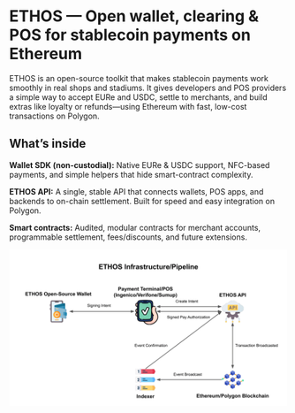 # ETHOS — Open wallet, clearing & POS for stablecoin payments on Ethereum

ETHOS is an open-source toolkit that makes stablecoin payments work smoothly in real shops and stadiums. It gives developers and POS providers a simple way to accept EURe and USDC, settle to merchants, and build extras like loyalty or refunds—using Ethereum with fast, low-cost transactions on Polygon.

## What’s inside

**Wallet SDK (non-custodial):** Native EURe & USDC support, NFC-based payments, and simple helpers that hide smart-contract complexity.

**ETHOS API:** A single, stable API that connects wallets, POS apps, and backends to on-chain settlement. Built for speed and easy integration on Polygon.

**Smart contracts:** Audited, modular contracts for merchant accounts, programmable settlement, fees/discounts, and future extensions.

![Ethos Pipeline](https://github.com/zshahzadpumacy/ETHOS/blob/main/Images/Ethos%20Pipeline.png)

